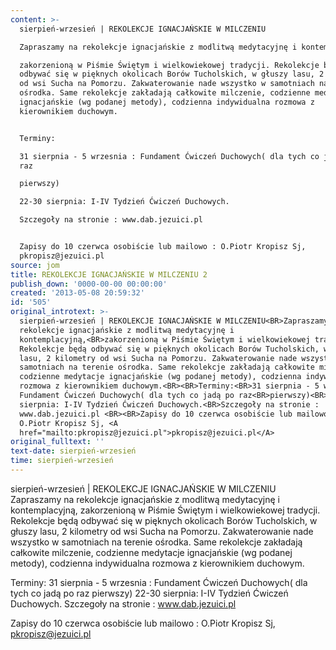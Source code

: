 ```yaml
---
content: >-
  sierpień-wrzesień | REKOLEKCJE IGNACJAŃSKIE W MILCZENIU

  Zapraszamy na rekolekcje ignacjańskie z modlitwą medytacyjnę i kontemplacyjną,

  zakorzenioną w Piśmie Świętym i wielkowiekowej tradycji. Rekolekcje będą
  odbywać się w pięknych okolicach Borów Tucholskich, w głuszy lasu, 2 kilometry
  od wsi Sucha na Pomorzu. Zakwaterowanie nade wszystko w samotniach na terenie
  ośrodka. Same rekolekcje zakładają całkowite milczenie, codzienne medytacje
  ignacjańskie (wg podanej metody), codzienna indywidualna rozmowa z
  kierownikiem duchowym.


  Terminy:

  31 sierpnia - 5 wrzesnia : Fundament Ćwiczeń Duchowych( dla tych co jadą po
  raz

  pierwszy)

  22-30 sierpnia: I-IV Tydzień Ćwiczeń Duchowych.

  Szczegoły na stronie : www.dab.jezuici.pl 


  Zapisy do 10 czerwca osobiście lub mailowo : O.Piotr Kropisz Sj,
  pkropisz@jezuici.pl
source: jom
title: REKOLEKCJE IGNACJAŃSKIE W MILCZENIU 2
publish_down: '0000-00-00 00:00:00'
created: '2013-05-08 20:59:32'
id: '505'
original_introtext: >-
  sierpień-wrzesień | REKOLEKCJE IGNACJAŃSKIE W MILCZENIU<BR>Zapraszamy na
  rekolekcje ignacjańskie z modlitwą medytacyjnę i
  kontemplacyjną,<BR>zakorzenioną w Piśmie Świętym i wielkowiekowej tradycji.
  Rekolekcje będą odbywać się w pięknych okolicach Borów Tucholskich, w głuszy
  lasu, 2 kilometry od wsi Sucha na Pomorzu. Zakwaterowanie nade wszystko w
  samotniach na terenie ośrodka. Same rekolekcje zakładają całkowite milczenie,
  codzienne medytacje ignacjańskie (wg podanej metody), codzienna indywidualna
  rozmowa z kierownikiem duchowym.<BR><BR>Terminy:<BR>31 sierpnia - 5 wrzesnia :
  Fundament Ćwiczeń Duchowych( dla tych co jadą po raz<BR>pierwszy)<BR>22-30
  sierpnia: I-IV Tydzień Ćwiczeń Duchowych.<BR>Szczegoły na stronie :
  www.dab.jezuici.pl <BR><BR>Zapisy do 10 czerwca osobiście lub mailowo :
  O.Piotr Kropisz Sj, <A
  href="mailto:pkropisz@jezuici.pl">pkropisz@jezuici.pl</A>
original_fulltext: ''
text-date: sierpień-wrzesień
time: sierpień-wrzesień
---
```

sierpień-wrzesień | REKOLEKCJE IGNACJAŃSKIE W MILCZENIU
Zapraszamy na rekolekcje ignacjańskie z modlitwą medytacyjnę i kontemplacyjną,
zakorzenioną w Piśmie Świętym i wielkowiekowej tradycji. Rekolekcje będą odbywać się w pięknych okolicach Borów Tucholskich, w głuszy lasu, 2 kilometry od wsi Sucha na Pomorzu. Zakwaterowanie nade wszystko w samotniach na terenie ośrodka. Same rekolekcje zakładają całkowite milczenie, codzienne medytacje ignacjańskie (wg podanej metody), codzienna indywidualna rozmowa z kierownikiem duchowym.

Terminy:
31 sierpnia - 5 wrzesnia : Fundament Ćwiczeń Duchowych( dla tych co jadą po raz
pierwszy)
22-30 sierpnia: I-IV Tydzień Ćwiczeń Duchowych.
Szczegoły na stronie : www.dab.jezuici.pl 

Zapisy do 10 czerwca osobiście lub mailowo : O.Piotr Kropisz Sj, pkropisz@jezuici.pl

<!--{{json:{"created_date":"2013-05-08 20:59:32","publish_down":"0000-00-00 00:00:00","id":"505"}}}-->
